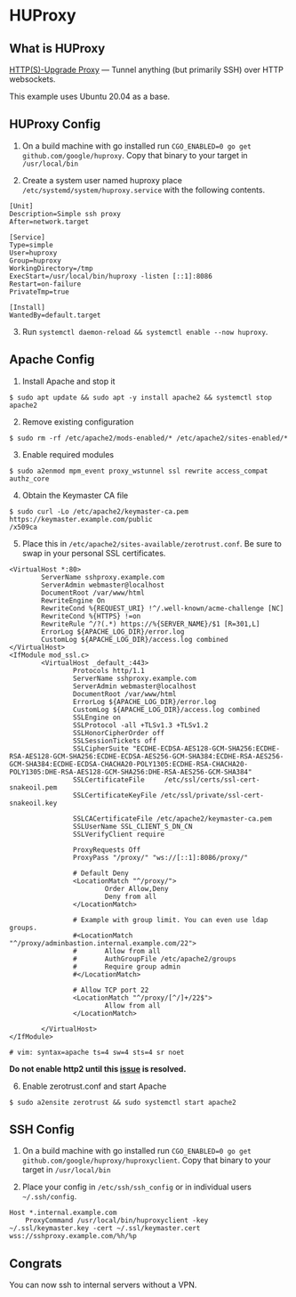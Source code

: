 # HUProxy

## What is HUProxy

[HTTP(S)-Upgrade Proxy](https://github.com/google/huproxy) — Tunnel anything
(but primarily SSH) over HTTP websockets.

This example uses Ubuntu 20.04 as a base.

## HUProxy Config

1. On a build machine with go installed run 
```CGO_ENABLED=0 go get github.com/google/huproxy```. Copy that binary to your
target in ```/usr/local/bin```

2. Create a system user named huproxy place
```/etc/systemd/system/huproxy.service``` with the following contents.

```
[Unit]
Description=Simple ssh proxy
After=network.target

[Service]
Type=simple
User=huproxy
Group=huproxy
WorkingDirectory=/tmp
ExecStart=/usr/local/bin/huproxy -listen [::1]:8086
Restart=on-failure
PrivateTmp=true

[Install]
WantedBy=default.target
```

3. Run ```systemctl daemon-reload && systemctl enable --now huproxy```.

## Apache Config

1. Install Apache and stop it

```
$ sudo apt update && sudo apt -y install apache2 && systemctl stop apache2
```

2. Remove existing configuration

```
$ sudo rm -rf /etc/apache2/mods-enabled/* /etc/apache2/sites-enabled/*
```

3. Enable required modules

```
$ sudo a2enmod mpm_event proxy_wstunnel ssl rewrite access_compat authz_core

```

4. Obtain the Keymaster CA file

```
$ sudo curl -Lo /etc/apache2/keymaster-ca.pem https://keymaster.example.com/public
/x509ca
```

5. Place this in ```/etc/apache2/sites-available/zerotrust.conf```. Be sure to
swap in your personal SSL certificates.

```
<VirtualHost *:80>
        ServerName sshproxy.example.com
        ServerAdmin webmaster@localhost
        DocumentRoot /var/www/html
        RewriteEngine On
        RewriteCond %{REQUEST_URI} !^/.well-known/acme-challenge [NC]
        RewriteCond %{HTTPS} !=on
        RewriteRule ^/?(.*) https://%{SERVER_NAME}/$1 [R=301,L]
        ErrorLog ${APACHE_LOG_DIR}/error.log
        CustomLog ${APACHE_LOG_DIR}/access.log combined
</VirtualHost>
<IfModule mod_ssl.c>
        <VirtualHost _default_:443>
                Protocols http/1.1
                ServerName sshproxy.example.com
                ServerAdmin webmaster@localhost
                DocumentRoot /var/www/html
                ErrorLog ${APACHE_LOG_DIR}/error.log
                CustomLog ${APACHE_LOG_DIR}/access.log combined
                SSLEngine on
                SSLProtocol -all +TLSv1.3 +TLSv1.2
                SSLHonorCipherOrder off
                SSLSessionTickets off
                SSLCipherSuite "ECDHE-ECDSA-AES128-GCM-SHA256:ECDHE-RSA-AES128-GCM-SHA256:ECDHE-ECDSA-AES256-GCM-SHA384:ECDHE-RSA-AES256-GCM-SHA384:ECDHE-ECDSA-CHACHA20-POLY1305:ECDHE-RSA-CHACHA20-POLY1305:DHE-RSA-AES128-GCM-SHA256:DHE-RSA-AES256-GCM-SHA384"
                SSLCertificateFile     /etc/ssl/certs/ssl-cert-snakeoil.pem
                SSLCertificateKeyFile /etc/ssl/private/ssl-cert-snakeoil.key

                SSLCACertificateFile /etc/apache2/keymaster-ca.pem
                SSLUserName SSL_CLIENT_S_DN_CN
                SSLVerifyClient require

                ProxyRequests Off
                ProxyPass "/proxy/" "ws://[::1]:8086/proxy/"

                # Default Deny
                <LocationMatch "^/proxy/">
                        Order Allow,Deny
                        Deny from all
                </LocationMatch>

                # Example with group limit. You can even use ldap groups.
                #<LocationMatch "^/proxy/adminbastion.internal.example.com/22">
                #       Allow from all
                #       AuthGroupFile /etc/apache2/groups
                #       Require group admin
                #</LocationMatch>

                # Allow TCP port 22
                <LocationMatch "^/proxy/[^/]+/22$">
                        Allow from all
                </LocationMatch>

        </VirtualHost>
</IfModule>

# vim: syntax=apache ts=4 sw=4 sts=4 sr noet
```

**Do not enable http2 until this [issue](https://github.com/gorilla/websocket/issues/417) is resolved.**

6. Enable zerotrust.conf and start Apache

```
$ sudo a2ensite zerotrust && sudo systemctl start apache2
```

## SSH Config

1. On a build machine with go installed run 
```CGO_ENABLED=0 go get github.com/google/huproxy/huproxyclient```. Copy that binary to your
target in ```/usr/local/bin```

2. Place your config in ```/etc/ssh/ssh_config``` or in individual users ```~/.ssh/config```.

```
Host *.internal.example.com
    ProxyCommand /usr/local/bin/huproxyclient -key ~/.ssl/keymaster.key -cert ~/.ssl/keymaster.cert wss://sshproxy.example.com/%h/%p  
```

## Congrats
You can now ssh to internal servers without a VPN.
